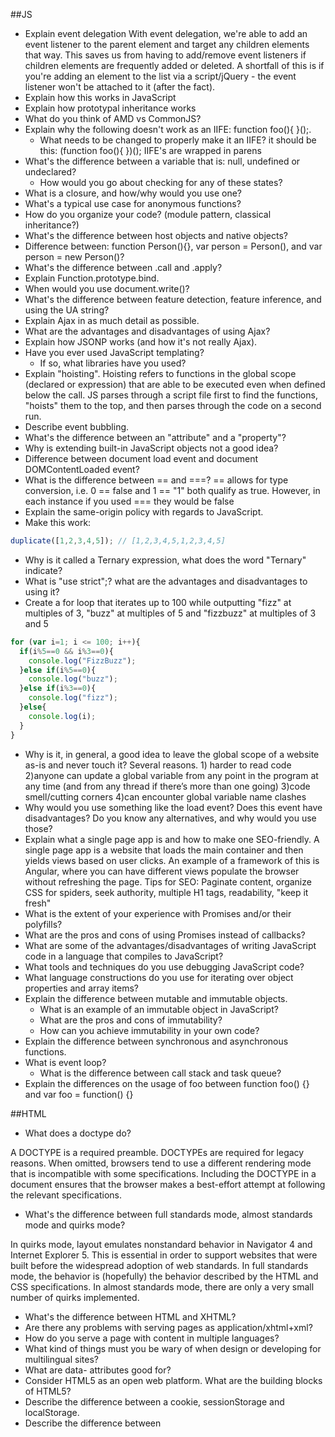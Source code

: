 ##JS
- Explain event delegation
With event delegation, we're able to add an event listener to the parent element and target any children elements that way. This saves us from having to add/remove event listeners if children elements are frequently added or deleted. A shortfall of this is if you're adding an element to the list via a script/jQuery - the event listener won't be attached to it (after the fact).
- Explain how this works in JavaScript
- Explain how prototypal inheritance works
- What do you think of AMD vs CommonJS?
- Explain why the following doesn't work as an IIFE: function foo(){ }();.
  - What needs to be changed to properly make it an IIFE?
it should be this: (function foo(){ })();
IIFE's are wrapped in parens
- What's the difference between a variable that is: null, undefined or undeclared?
  - How would you go about checking for any of these states?
- What is a closure, and how/why would you use one?
- What's a typical use case for anonymous functions?
- How do you organize your code? (module pattern, classical inheritance?)
- What's the difference between host objects and native objects?
- Difference between: function Person(){}, var person = Person(), and var person = new Person()?
- What's the difference between .call and .apply?
- Explain Function.prototype.bind.
- When would you use document.write()?
- What's the difference between feature detection, feature inference, and using the UA string?
- Explain Ajax in as much detail as possible.
- What are the advantages and disadvantages of using Ajax?
- Explain how JSONP works (and how it's not really Ajax).
- Have you ever used JavaScript templating?
  - If so, what libraries have you used?
- Explain "hoisting".
Hoisting refers to functions in the global scope (declared or expression) that are able to be executed even when defined below the call. JS parses through a script file first to find the functions, "hoists" them to the top, and then parses through the code on a second run.
- Describe event bubbling.
- What's the difference between an "attribute" and a "property"?
- Why is extending built-in JavaScript objects not a good idea?
- Difference between document load event and document DOMContentLoaded event?
- What is the difference between == and ===?
== allows for type conversion, i.e. 0 == false and 1 == "1" both qualify as true. However, in each instance if you used === they would be false
- Explain the same-origin policy with regards to JavaScript.
- Make this work:
```js
duplicate([1,2,3,4,5]); // [1,2,3,4,5,1,2,3,4,5]
```
- Why is it called a Ternary expression, what does the word "Ternary" indicate?
- What is "use strict";? what are the advantages and disadvantages to using it?
- Create a for loop that iterates up to 100 while outputting "fizz" at multiples of 3, "buzz" at multiples of 5 and "fizzbuzz" at multiples of 3 and 5
```js
for (var i=1; i <= 100; i++){
  if(i%5==0 && i%3==0){
    console.log("FizzBuzz");
  }else if(i%5==0){
    console.log("buzz");
  }else if(i%3==0){
    console.log("fizz");
  }else{
    console.log(i);
  }
}
```
- Why is it, in general, a good idea to leave the global scope of a website as-is and never touch it?
Several reasons. 1) harder to read code 2)anyone can update a global variable from any point in the program at any time (and from any thread if there’s more than one going) 3)code smell/cutting corners 4)can encounter global variable name clashes
- Why would you use something like the load event? Does this event have disadvantages? Do you know any alternatives, and why would you use those?
- Explain what a single page app is and how to make one SEO-friendly.
A single page app is a website that loads the main container and then yields views based on user clicks. An example of a framework of this is Angular, where you can have different views populate the browser without refreshing the page. Tips for SEO: Paginate content, organize CSS for spiders, seek authority, multiple H1 tags, readability, "keep it fresh"
- What is the extent of your experience with Promises and/or their polyfills?
- What are the pros and cons of using Promises instead of callbacks?
- What are some of the advantages/disadvantages of writing JavaScript code in a language that compiles to JavaScript?
- What tools and techniques do you use debugging JavaScript code?
- What language constructions do you use for iterating over object properties and array items?
- Explain the difference between mutable and immutable objects.
  - What is an example of an immutable object in JavaScript?
  - What are the pros and cons of immutability?
  - How can you achieve immutability in your own code?
- Explain the difference between synchronous and asynchronous functions.
- What is event loop?
  - What is the difference between call stack and task queue?
- Explain the differences on the usage of foo between function foo() {} and var foo = function() {}

##HTML
- What does a doctype do?

A DOCTYPE is a required preamble.
DOCTYPEs are required for legacy reasons. When omitted, browsers tend to use a different rendering mode that is incompatible with some specifications. Including the DOCTYPE in a document ensures that the browser makes a best-effort attempt at following the relevant specifications.

- What's the difference between full standards mode, almost standards mode and quirks mode?

In quirks mode, layout emulates nonstandard behavior in Navigator 4 and Internet Explorer 5. This is essential in order to support websites that were built before the widespread adoption of web standards. In full standards mode, the behavior is (hopefully) the behavior described by the HTML and CSS specifications. In almost standards mode, there are only a very small number of quirks implemented.

- What's the difference between HTML and XHTML?
- Are there any problems with serving pages as application/xhtml+xml?
- How do you serve a page with content in multiple languages?
- What kind of things must you be wary of when design or developing for multilingual sites?
- What are data- attributes good for?
- Consider HTML5 as an open web platform. What are the building blocks of HTML5?
- Describe the difference between a cookie, sessionStorage and localStorage.
- Describe the difference between <script>, <script async> and <script defer>.
- Why is it generally a good idea to position CSS <link>s between <head></head> and JS <script>s just before </body>? Do you know any exceptions?
- What is progressive rendering?
- Have you used different HTML templating languages before?

##CSS
- What is the difference between classes and IDs in CSS?
Both are "hooks", i.e. selectors, but IDs are unique and should only be used once. Classes can be used on multiple elements. IDs also can be used in url anchoring (www.example.com/index#comments).
- What's the difference between "resetting" and "normalizing" CSS? Which would you choose, and why?
CSS resets strip down all the html formatting, leaving you with the ability to customize everything. Normalizing doesn't "unstyle" everything, so it preserves styles in browsers. For small projects, Normalize is fine. If I'm building a large scale project, I'd use reset.
- Describe Floats and how they work.
Floats move an image or an element to a certain part of the page to allow other content to wrap around it (while still following the "flow" of the page). A float mimics print media in this way.
- Describe z-index and how stacking context is formed.
Z-index allows for vertical stacking of elements on top of other elements. These elements have to be positioned non-statically (static being the default positioning value). Higher z-index gets stacked "closer" to the viewer. 
- Describe BFC(Block Formatting Context) and how it works.
- What are the various clearing techniques and which is appropriate for what context?
- Explain CSS sprites, and how you would implement them on a page or site.
- What are your favourite image replacement techniques and which do you use when?
- How would you approach fixing browser-specific styling issues?
- How do you serve your pages for feature-constrained browsers?
  - What techniques/processes do you use?
- What are the different ways to visually hide content (and make it available only for screen readers)?
- Have you ever used a grid system, and if so, what do you prefer?
- Have you used or implemented media queries or mobile specific layouts/CSS?
- Are you familiar with styling SVG?
- How do you optimize your webpages for print?
- What are some of the "gotchas" for writing efficient CSS?
- What are the advantages/disadvantages of using CSS preprocessors?
  - Describe what you like and dislike about the CSS preprocessors you have used.
- How would you implement a web design comp that uses non-standard fonts?
- Explain how a browser determines what elements match a CSS selector.
- Describe pseudo-elements and discuss what they are used for.
- Explain your understanding of the box model and how you would tell the browser in CSS to render your layout in different box models.
- What does * { box-sizing: border-box; } do? What are its advantages?
- List as many values for the display property that you can remember.
- What's the difference between inline and inline-block?
- What's the difference between a relative, fixed, absolute and statically positioned element?
- The 'C' in CSS stands for Cascading. How is priority determined in assigning styles (a few examples)? How can you use this system to your advantage?
- What existing CSS frameworks have you used locally, or in production? How would you change/improve them?
- Have you played around with the new CSS Flexbox or Grid specs?
- How is responsive design different from adaptive design?
- Have you ever worked with retina graphics? If so, when and what techniques did you use?
- Is there any reason you'd want to use translate() instead of absolute positioning, or vice-versa? And why?
